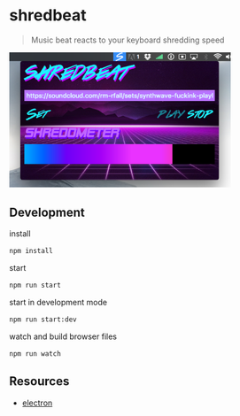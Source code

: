 # shredbeat

> Music beat reacts to your keyboard shredding speed

<img src="https://github.com/miguelmota/shredbeat/blob/master/screenshot.png?raw=true" width="400">

## Development

install

```bash
npm install
```

start

```bash
npm run start
```

start in development mode

```bash
npm run start:dev
```

watch and build browser files

```bash
npm run watch
```

## Resources

- [electron](http://electron.atom.io)
